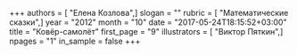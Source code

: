 +++
authors = [ "Елена Козлова",]
slogan = ""
rubric = [ "Математические сказки",]
year = "2012"
month = "10"
date = "2017-05-24T18:15:52+03:00"
title = "Ковёр-самолёт"
first_page = "9"
illustrators = [ "Виктор Пяткин",]
npages = "1"
in_sample = false
+++
